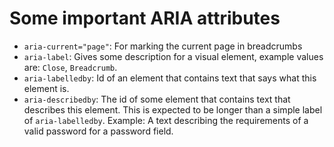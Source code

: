 # Some important ARIA attributes

* `aria-current="page"`: For marking the current page in breadcrumbs
* `aria-label`: Gives some description for a visual element, example values are: `Close`, `Breadcrumb`.
* `aria-labelledby`: Id of an element that contains text that says what this element is.
* `aria-describedby`: The id of some element that contains text that describes this element. This is expected to be longer than a simple label of `aria-labelledby`. Example: A text describing the requirements of a valid password for a password field.
